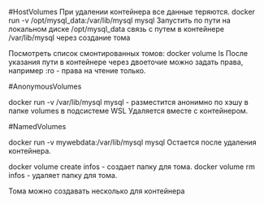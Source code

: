#HostVolumes
При удалении контейнера все данные теряются. 
docker run -v /opt/mysql_data:/var/lib/mysql mysql 
Запустить по пути на локальном диске /opt/mysql_data связь с путем в контейнере /var/lib/mysql через создание тома

Посмотреть список смонтированных томов: docker volume ls
После указания пути в контейнере через двоеточие можно задать права, например :ro - права на чтение только.

#AnonymousVolumes

docker run -v /var/lib/mysql mysql  - разместится анонимно по хэшу в папке volumes в подсистеме WSL
Удаляется вместе с контейнером.

#NamedVolumes

docker run -v mywebdata:/var/lib/mysql mysql  Остается после удаления контейнера.

docker volume create infos - создает папку для тома. 
docker volume rm infos - удаляет папку для тома.

Тома можно создавать несколько для контейнера